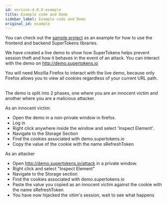 ```yaml
---
id: version-4.0.X-example
title: Example code and Demo
sidebar_label: Example code and Demo
original_id: example
---
```


You can check out the <a href="https://github.com/supertokens/auth-demo" target="_blank" class="highlighted-link">sample project</a> as an example for how to use the frontend and backend SuperTokens libraries.

We have created a live demo to show how SuperTokens helps prevent session theft and how it behaves in the event of an attack. You can interact with the demo on <a href="https://github.com/supertokens/auth-demo" target="_blank" class="highlighted-link">http://demo.supertokens.io</a>

<div class="specialNote">
You will need Mozilla Firefox to interact with the live demo, because only Firefox allows you to view all cookies regardless of your current URL path.
</div>
<br/>

The demo is split into 2 phases, one where you are an innocent victim and another where you are a malicious attacker.


As an innocent victim:
- Open the demo in a non-private window in firefox.
- Log in
- Right click anywhere inside the window and select 'Inspect Element'.
- Navigate to the Storage Section
- Find the cookies associated with <span class="highlighted-text">demo.supertokens.io</span>
- Copy the value of the cookie with the name <span class="highlighted-text">sRefreshToken</span>

As an attacker
- Open <a class="highlighted-text" style="text-decoration: none">http://demo.supertokens.io/attack</a> in a <span class="highlighted-text">private</span> window.
- Right click and select "Inspect Element"
- Navigate to the Storage section
- Find the cookies associated with <span class="highlighted-text">demo.supertokens.io</span>
- Paste the value you copied as an innocent victim against the cookie with the name <span class="highlighted-text">sRefreshToken</span>
- You have now hijacked the vitim's session, wait to see what happens

